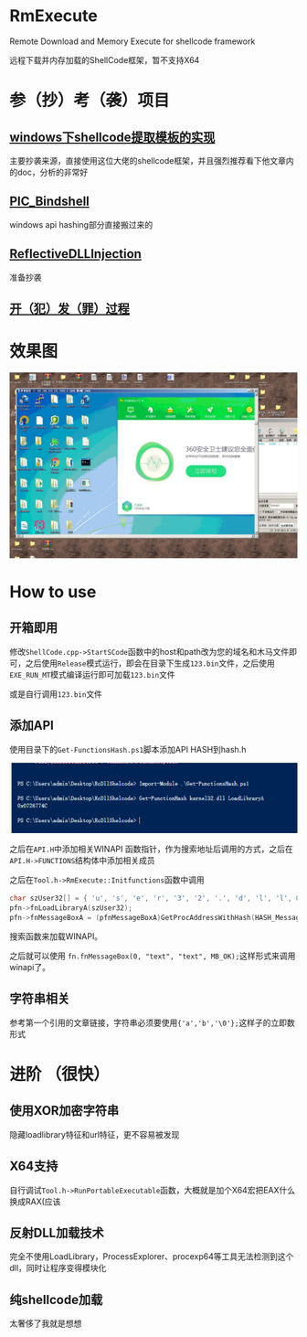 # RmExecute

Remote Download and Memory Execute for shellcode framework

远程下载并内存加载的ShellCode框架，暂不支持X64

# 参（抄）考（袭）项目

## [windows下shellcode提取模板的实现](https://bbs.pediy.com/thread-229398.htm)

主要抄袭来源，直接使用这位大佬的shellcode框架，并且强烈推荐看下他文章内的doc，分析的非常好

## [PIC_Bindshell](https://github.com/mattifestation/PIC_Bindshell)

windows api hashing部分直接搬过来的

## [ReflectiveDLLInjection](https://github.com/stephenfewer/ReflectiveDLLInjection)

准备抄袭

## [开（犯）发（罪）过程](https://9bie.org/index.php/archives/750/)

# 效果图

![bypassAV](Image/bypassAV.jpg)

# How to use

## 开箱即用

修改`ShellCode.cpp->StartSCode`函数中的host和path改为您的域名和木马文件即可，之后使用`Release`模式运行，即会在目录下生成`123.bin`文件，之后使用`EXE_RUN_MT`模式编译运行即可加载`123.bin`文件

或是自行调用`123.bin`文件

## 添加API

使用目录下的`Get-FunctionsHash.ps1`脚本添加API HASH到hash.h

![计算HASH](Image/hash.png)

之后在`API.H`中添加相关WINAPI 函数指针，作为搜索地址后调用的方式，之后在`API.H->FUNCTIONS`结构体中添加相关成员

之后在`Tool.h->RmExecute::Initfunctions`函数中调用

```c
char szUser32[] = { 'u', 's', 'e', 'r', '3', '2', '.', 'd', 'l', 'l', 0 };
pfn->fnLoadLibraryA(szUser32);
pfn->fnMessageBoxA = (pfnMessageBoxA)GetProcAddressWithHash(HASH_MessageBoxA);
```
搜索函数来加载WINAPI。

之后就可以使用
`fn.fnMessageBox(0, "text", "text", MB_OK);`这样形式来调用winapi了。


## 字符串相关

参考第一个引用的文章链接，字符串必须要使用`{'a','b','\0'};`这样子的立即数形式

# 进阶 （很快）

## 使用XOR加密字符串

隐藏loadlibrary特征和url特征，更不容易被发现

## X64支持

自行调试`Tool.h->RunPortableExecutable`函数，大概就是加个X64宏把EAX什么换成RAX(应该

## 反射DLL加载技术

完全不使用LoadLibrary，ProcessExplorer、procexp64等工具无法检测到这个dll，同时让程序变得模块化

## 纯shellcode加载

太奢侈了我就是想想

